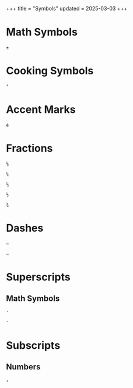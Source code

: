 +++
title = "Symbols"
updated = 2025-03-03
+++

# Math Symbols
```Plus-Minus
±
```

# Cooking Symbols
```Degree
°
```

# Accent Marks

```Spanish e
é
```

# Fractions


```One-Eighth
⅛
```
```One-Fourth
¼
```
```One-Third
⅓
```
```One-Half
½
```
```Three-Fourths
¾
```



# Dashes

```em Dash
—
```
```en Dash
–
```

# Superscripts

## Math Symbols

```Plus
⁺
```
```Minus
⁻
```


# Subscripts

## Numbers

```2
₂
```